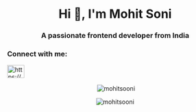 <h1 align="center">Hi 👋, I'm Mohit Soni</h1>
<h3 align="center">A passionate frontend developer from India</h3>

<h3 align="left">Connect with me:</h3>
<p align="left">
<a href="https://linkedin.com/in/https://www.linkedin.com/in/mohit-soni-3b780a1b6/" target="blank"><img align="center" src="https://raw.githubusercontent.com/rahuldkjain/github-profile-readme-generator/master/src/images/icons/Social/linked-in-alt.svg" alt="https://www.linkedin.com/in/mohit-soni-3b780a1b6/" height="30" width="40" /></a>
</p>

<p align="center">&nbsp;<img align="center" src="https://github-readme-stats.vercel.app/api?username=mohitsooni&show_icons=true&locale=en" alt="mohitsooni" /></p>

<p align="center"><img align="center" src="https://github-readme-streak-stats.herokuapp.com/?user=mohitsooni&" alt="mohitsooni" /></p>
